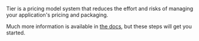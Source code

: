 Tier is a pricing model system that reduces the effort and risks
of managing your application's pricing and packaging.

Much more information is available in [the
docs](/content/index.md), but these steps will get you started.

<!-- include _pieces/quick-start -->
